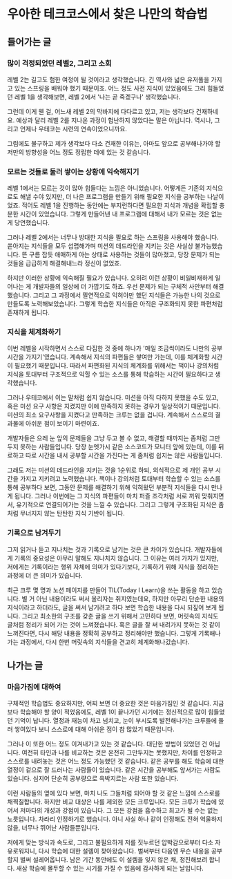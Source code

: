 # 우아한 테크코스에서 찾은 나만의 학습법

## 들어가는 글
### 많이 걱정되었던 레벨2, 그리고 소회

레벨 2는 길고도 험한 여정이 될 것이라고 생각했습니다. 긴 역사와 넓은 유저풀을 가지고 있는 스프링을 배워야 했기 때문이죠. 어느 정도 사전 지식이 있었음에도 그리 힘들었던 레벨 1을 생각해보면, 레벨 2에서 '나는 곧 죽겠구나' 생각했습니다.

그런데 이게 웬 걸, 어느새 레벨 2의 막바지에 다다르고 있고, 저는 생각보다 건재하네요. 예상과 달리 레벨 2를 지나온 과정이 험난하지 않았다는 말은 아닙니다. 역시나, 그리고 언제나 우테코는 시련의 연속이었으니까요.

그럼에도 불구하고 제가 생각보다 다소 건재한 이유는, 아마도 앞으로 공부해나가야 할 저만의 방향성을 어느 정도 정립한 데에 있는 것 같습니다.

### 모르는 것들로 둘러 쌓이는 상황에 익숙해지기

레벨 1에서는 모르는 것이 많아 힘들다는 느낌은 아니었습니다. 어떻게든 기존의 지식으로도 해낼 수야 있지만, 더 나은 프로그램을 만들기 위해 필요한 지식을 공부하는 나날이었죠. 적어도 레벨 1을 진행하는 동안에는 부지런하다면 필요한 지식과 개념을 확립할 충분한 시간이 있었습니다. 그렇게 만들어낸 내 프로그램에 대해서 내가 모르는 것은 없는 게 당연했습니다.

그러나 레벨 2에서는 너무나 방대한 지식을 필요로 하는 스프링을 사용해야 했습니다. 쏟아지는 지식들을 모두 섭렵해가며 미션의 데드라인을 지키는 것은 사실상 불가능했습니다. 뜬 구름 잡듯 애매하게 아는 상태로 사용하는 것들이 많아졌고, 당장 문제가 되는 것들을 급급하게 해결해내느라 정신이 없었죠.

하지만 이러한 상황에 익숙해질 필요가 있습니다. 오히려 이런 상황이 비일비재하게 일어나는 게 개발자들의 일상에 더 가깝기도 하죠. 우선 문제가 되는 구체적 사안부터 해결했습니다. 그리고 그 과정에서 필연적으로 익혀야만 했던 지식들은 가능한 나의 것으로 만들도록 노력해보았습니다. 그렇게 학습한 지식들은 아직은 구조화되지 못한 파편처럼 존재하게 됩니다.

### 지식을 체계화하기

이번 레벨을 시작하면서 스스로 다짐한 것 중에 하나가 '매일 조금씩이라도 나만의 공부 시간을 가지기'였습니다. 계속해서 지식의 파편들은 쌓여만 가는데, 이를 체계화할 시간이 필요했기 때문입니다. 따라서 파편화된 지식의 체계화를 위해서는 책이나 강의처럼 지식을 토대부터 구조적으로 익힐 수 있는 소스를 통해 학습하는 시간이 필요하다고 생각했습니다.

그러나 우테코에서 이는 말처럼 쉽지 않습니다. 미션을 아직 다하지 못했을 수도 있고, 혹은 미션 요구 사항은 지켰지만 이에 만족하지 못하는 경우가 일상적이기 때문입니다. 미션의 최소 요구사항을 지켰다고 만족하는 크루는 없을 겁니다. 계속해서 스스로의 결과물에 아쉬운 점이 보이기 마련이죠.

개발자들은 으레 눈 앞의 문제들을 그냥 두고 볼 수 없고, 해결할 때까지는 좀처럼 그만두지 못하는 사람들입니다. 당장 눈엣가시 같은 소스코드가 모니터 앞에 있는데, 이를 뒤로하고 따로 시간을 내서 공부할 시간을 가진다는 게 좀처럼 쉽지는 않은 사람들입니다.

그래도 저는 미션의 데드라인을 지키는 것을 1순위로 하되, 의식적으로 제 개인 공부 시간을 가지고 지키려고 노력했습니다. 책이나 강의처럼 토대부터 학습할 수 있는 소스를 통해 공부하다 보면, 그동안 문제를 해결하기 위해 익혀왔던 부분적 지식들을 다시 만나게 됩니다. 그러나 이번에는 그 지식의 파편들이 마치 퍼즐 조각처럼 서로 끼워 맞춰지면서, 유기적으로 연결되어가는 것을 느낄 수 있습니다. 그리고 그렇게 구조화된 지식은 좀처럼 무너지지 않는 탄탄한 지식 기반이 됩니다.

### 기록으로 남겨두기

그저 읽거나 듣고 지나치는 것과 기록으로 남기는 것은 큰 차이가 있습니다. 개발자들에게 기록의 중요성은 아무리 말해도 지나치지 않습니다. 그 이유는 여러 가지가 있지만, 저에게는 기록이라는 행위 자체에 의미가 있다기보다, 기록하기 위해 지식을 정리하는 과정에 더 큰 의미가 있습니다.

최근 크루 몇 명과 노션 페이지를 만들어 TIL(Today I Learn)을 쓰는 활동을 하고 있습니다. 별 거 아닌 내용이라도 써서 올리자는 취지였는데요, 하지만 아무리 단순한 내용의 지식이라고 하더라도, 글을 써서 남기려고 하다 보면 학습한 내용을 다시 되짚어 보게 됩니다. 그리고 최소한의 구조를 갖춘 글을 쓰기 위해서 고민하다 보면, 머릿속의 지식도 글처럼 정리가 되어 가는 것이 느껴졌습니다. 혹은 글을 잘 써 내려가지 못하는 것 같이 느껴진다면, 다시 해당 내용을 정확히 공부하고 정리해야만 했습니다. 그렇게 기록해나가는 과정에서, 다시 한번 머릿속의 지식들을 견고히 체계화해나갔습니다.

## 나가는 글
### 마음가짐에 대하여

구체적인 학습법도 중요하지만, 어찌 보면 더 중요한 것은 마음가짐인 것 같습니다. 지금보다 학습해야 할 양이 적었음에도, 레벨 1이 끝나가던 시기에는 정신적으로 많이 힘들었던 기억이 납니다. 열정과 재능이 차고 넘치고, 눈이 부시도록 발전해나가는 크루들에 둘러 쌓여있다 보니 스스로에 대해 아쉬운 점이 참 많았기 때문입니다.

그러나 이 또한 어느 정도 이겨내가고 있는 것 같습니다. 대단한 방법이 있었던 건 아닙니다. 여전히 타인과 나를 비교하는 것은 온전히 그만두지는 못했지만, 차이를 인정하고 스스로를 내려놓는 것은 어느 정도 가능했던 것 같습니다. 같은 공부를 해도 학습에 대한 열정이 겉으로 잘 드러나는 사람들이 있습니다. 같은 시간을 공부해도 앞서가는 사람도 있습니다. 심지어 단순히 공부량으로 윽박지르는 사람 또한 있습니다.

이런 사람들의 옆에 있다 보면, 마치 나도 그들처럼 되어야 할 것 같은 느낌에 스스로를 채찍질합니다. 하지만 비교 대상은 나를 제외한 모든 크루입니다. 모든 크루가 학습에 있어서 저마다의 개성과 강점이 있습니다. 그 모든 강점을 흡수하고 최고가 될 수는 없는 노릇입니다. 차라리 인정하기로 했습니다. 아니 사실 하나 같이 인정해도 전혀 억울하지 않을, 너무나 뛰어난 사람들뿐입니다.

저에게 맞는 방식과 속도로, 그리고 불필요하게 저를 짓누르던 압박감으로부터 다소 자유로워지니, 다시 학습에 대한 설렘이 찾아왔습니다. 벌써부터 다음엔 무슨 내용을 공부할지 벌써 설레어옵니다. 남은 기간 동안에도 이 설렘을 잊지 않은 채, 정진해보려 합니다. 새삼 학습에 몰두할 수 있는 시기를 가질 수 있음에 감사하게 되는 날입니다.